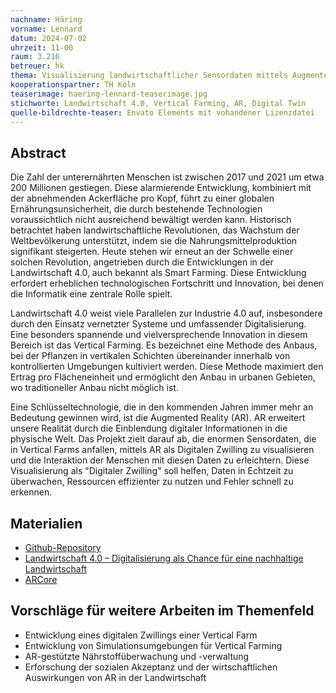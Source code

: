 ```yaml
---
nachname: Häring
vorname: Lennard
datum: 2024-07-02
uhrzeit: 11-00
raum: 3.216 
betreuer: hk
thema: Visualisierung landwirtschaftlicher Sensordaten mittels Augmented Reality
kooperationspartner: TH Köln
teaserimage: haering-lennard-teaserimage.jpg
stichworte: Landwirtschaft 4.0, Vertical Farming, AR, Digital Twin
quelle-bildrechte-teaser: Envato Elements mit vohandener Lizenzdatei
---
```


## Abstract

Die Zahl der unterernährten Menschen ist zwischen 2017 und 2021 um etwa 200 Millionen gestiegen. Diese alarmierende Entwicklung, kombiniert mit der abnehmenden Ackerfläche pro Kopf, führt zu einer globalen Ernährungsunsicherheit, die durch bestehende Technologien voraussichtlich nicht ausreichend bewältigt werden kann. Historisch betrachtet haben landwirtschaftliche Revolutionen, das Wachstum der Weltbevölkerung unterstützt, indem sie die Nahrungsmittelproduktion signifikant steigerten. Heute stehen wir erneut an der Schwelle einer solchen Revolution, angetrieben durch die Entwicklungen in der Landwirtschaft 4.0, auch bekannt als Smart Farming. Diese Entwicklung erfordert erheblichen technologischen Fortschritt und Innovation, bei denen die Informatik eine zentrale Rolle spielt.

Landwirtschaft 4.0 weist viele Parallelen zur Industrie 4.0 auf, insbesondere durch den Einsatz vernetzter Systeme und umfassender Digitalisierung. Eine besonders spannende und vielversprechende Innovation in diesem Bereich ist das Vertical Farming. Es bezeichnet eine Methode des Anbaus, bei der Pflanzen in vertikalen Schichten übereinander innerhalb von kontrollierten Umgebungen kultiviert werden. Diese Methode maximiert den Ertrag pro Flächeneinheit und ermöglicht den Anbau in urbanen Gebieten, wo traditioneller Anbau nicht möglich ist.

Eine Schlüsseltechnologie, die in den kommenden Jahren immer mehr an Bedeutung gewinnen wird, ist die Augmented Reality (AR). AR erweitert unsere Realität durch die Einblendung digitaler Informationen in die physische Welt. Das Projekt zielt darauf ab, die enormen Sensordaten, die in Vertical Farms anfallen, mittels AR als Digitalen Zwilling zu visualisieren und die Interaktion der Menschen mit diesen Daten zu erleichtern. Diese Visualisierung als "Digitaler Zwilling" soll helfen, Daten in Echtzeit zu überwachen, Ressourcen effizienter zu nutzen und Fehler schnell zu erkennen.

## Materialien
- [Github-Repository](https://github.com/Haering97/PPS-SS-2021)
- [Landwirtschaft 4.0 – Digitalisierung als Chance für eine nachhaltige Landwirtschaft](https://link.springer.com/chapter/10.1007/978-3-662-55720-4_38)
- [ARCore](https://developers.google.com/ar?hl=de)

## Vorschläge für weitere Arbeiten im Themenfeld
* Entwicklung eines digitalen Zwillings einer Vertical Farm
* Entwicklung von Simulationsumgebungen für Vertical Farming
* AR-gestützte Nährstoffüberwachung und -verwaltung
* Erforschung der sozialen Akzeptanz und der wirtschaftlichen Auswirkungen von AR in der Landwirtschaft